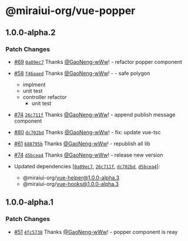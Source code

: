 # @miraiui-org/vue-popper

## 1.0.0-alpha.2

### Patch Changes

- [#69](https://github.com/GaoNeng-wWw/mirai-ui/pull/69) [`0a09ec7`](https://github.com/GaoNeng-wWw/mirai-ui/commit/0a09ec778a726c3f09ce8cae1d35024d6c10aa4b) Thanks [@GaoNeng-wWw](https://github.com/GaoNeng-wWw)! - refactor popper component

- [#58](https://github.com/GaoNeng-wWw/mirai-ui/pull/58) [`f46aaed`](https://github.com/GaoNeng-wWw/mirai-ui/commit/f46aaed3816ca8f57da49159ec64a01bc5b16899) Thanks [@GaoNeng-wWw](https://github.com/GaoNeng-wWw)! - - safe polygon

  - implment
  - unit test
  - controller refactor
    - unit test

- [#74](https://github.com/GaoNeng-wWw/mirai-ui/pull/74) [`26c711f`](https://github.com/GaoNeng-wWw/mirai-ui/commit/26c711f4a12c76ef9aa8f9efa130ac5556abdc32) Thanks [@GaoNeng-wWw](https://github.com/GaoNeng-wWw)! - append publish message component

- [#80](https://github.com/GaoNeng-wWw/mirai-ui/pull/80) [`dc702bd`](https://github.com/GaoNeng-wWw/mirai-ui/commit/dc702bd61c66213385a4af3e084be9b46355ae5f) Thanks [@GaoNeng-wWw](https://github.com/GaoNeng-wWw)! - fix: update vue-tsc

- [#61](https://github.com/GaoNeng-wWw/mirai-ui/pull/61) [`688795b`](https://github.com/GaoNeng-wWw/mirai-ui/commit/688795b31e8e993688a1e33503feda7cd87a2679) Thanks [@GaoNeng-wWw](https://github.com/GaoNeng-wWw)! - republish all lib

- [#74](https://github.com/GaoNeng-wWw/mirai-ui/pull/74) [`d5bcea4`](https://github.com/GaoNeng-wWw/mirai-ui/commit/d5bcea4df932b0f6b7822fea835f5e12938640f1) Thanks [@GaoNeng-wWw](https://github.com/GaoNeng-wWw)! - release new version

- Updated dependencies [[`0a09ec7`](https://github.com/GaoNeng-wWw/mirai-ui/commit/0a09ec778a726c3f09ce8cae1d35024d6c10aa4b), [`26c711f`](https://github.com/GaoNeng-wWw/mirai-ui/commit/26c711f4a12c76ef9aa8f9efa130ac5556abdc32), [`dc702bd`](https://github.com/GaoNeng-wWw/mirai-ui/commit/dc702bd61c66213385a4af3e084be9b46355ae5f), [`d5bcea4`](https://github.com/GaoNeng-wWw/mirai-ui/commit/d5bcea4df932b0f6b7822fea835f5e12938640f1)]:
  - @miraiui-org/vue-helper@1.0.0-alpha.3
  - @miraiui-org/vue-hooks@1.0.0-alpha.3

## 1.0.0-alpha.1

### Patch Changes

- [#51](https://github.com/GaoNeng-wWw/mirai-ui/pull/51) [`4fc5738`](https://github.com/GaoNeng-wWw/mirai-ui/commit/4fc573860536b8346edb6aa0bb63ef58b4afbaa0) Thanks [@GaoNeng-wWw](https://github.com/GaoNeng-wWw)! - popper component is reay
